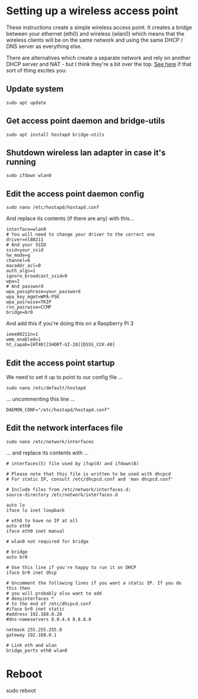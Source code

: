 # Setting up a wireless access point
These instructions create a simple wireless access point. It creates a bridge between
your ethernet (eth0) and wireless (wlan0) which means that the wireless clients will
be on the same network and using the same DHCP / DNS server as everything else.

There are alternatives which create a separate network and rely on another DHCP server
and NAT - but I think they're a bit over the top.
[See here](https://learn.adafruit.com/setting-up-a-raspberry-pi-as-a-wifi-access-point/)
if that sort of thing excites you: 

## Update system
```
sudo apt update
```
## Get access point daemon and bridge-utils
```
sudo apt install hostapd bridge-utils
```
## Shutdown wireless lan adapter in case it's running
```
sudo ifdown wlan0
```
## Edit the access point daemon config
```
sudo nano /etc/hostapd/hostapd.conf
```
And replace its contents (if there are any) with this...
```
interface=wlan0
# You will need to change your driver to the correct one
driver=nl80211
# And your SSID
ssid=your_ssid
hw_mode=g
channel=6
macaddr_acl=0
auth_algs=1
ignore_broadcast_ssid=0
wpa=2
# And password
wpa_passphrase=your_password
wpa_key_mgmt=WPA-PSK
wpa_pairwise=TKIP
rsn_pairwise=CCMP
bridge=br0
```

And add this if you're doing this on a Raspberry Pi 3
```
ieee80211n=1
wmm_enabled=1
ht_capab=[HT40][SHORT-GI-20][DSSS_CCK-40]
```

## Edit the access point startup
We need to set it up to point to our config file ...
```
sudo nano /etc/default/hostapd
```
... uncommenting this line ...
```
DAEMON_CONF="/etc/hostapd/hostapd.conf"
```
## Edit the network interfaces file
```
sudo nano /etc/network/interfaces
```
... and replace its contents with ...
```
# interfaces(5) file used by ifup(8) and ifdown(8)

# Please note that this file is written to be used with dhcpcd
# For static IP, consult /etc/dhcpcd.conf and 'man dhcpcd.conf'

# Include files from /etc/network/interfaces.d:
source-directory /etc/network/interfaces.d

auto lo
iface lo inet loopback

# eth0 to have no IP at all
auto eth0
iface eth0 inet manual

# wlan0 not required for bridge

# bridge
auto br0

# Use this line if you're happy to run it on DHCP
iface br0 inet dhcp

# Uncomment the following lines if you want a static IP. If you do this then
# you will probably also want to add
# denyinterfaces *
# to the end of /etc/dhcpcd.conf
#iface br0 inet static
#address 192.168.0.20
#dns-nameservers 8.8.4.4 8.8.8.8

netmask 255.255.255.0
gateway 192.168.0.1

# Link eth and wlan
bridge_ports eth0 wlan0
```
## 

# Reboot
sudo reboot
